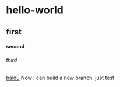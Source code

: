 # hello-world
## first
#### second
###### third
[baidu](http://www.baidu.com)
Now I can build a new branch.
just test
